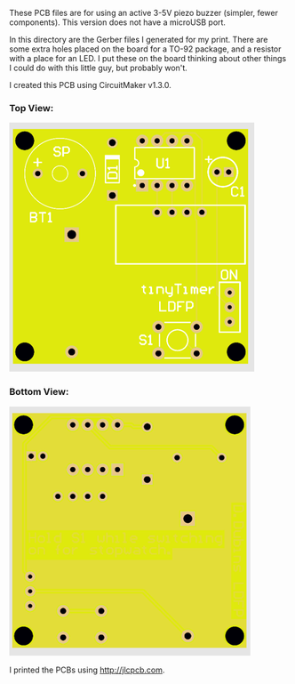 These PCB files are for using an active 3-5V piezo buzzer (simpler, fewer components). This version does not have a microUSB port.

In this directory are the Gerber files I generated for my print. There are some extra holes placed on the board for a TO-92 package, and a resistor with a place for an LED. I put these on the board thinking about other things I could do with this little guy, but probably won't.

I created this PCB using CircuitMaker v1.3.0. 

### Top View:
<img src="https://github.com/dndubins/ATtiny85/blob/main/LabToy85/pics/activePCB_top.png">

### Bottom View:
<img src="https://github.com/dndubins/ATtiny85/blob/main/LabToy85/pics/activePCB_bottom.png">

I printed the PCBs using http://jlcpcb.com.

